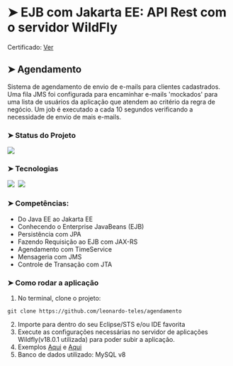 # ➤ EJB com Jakarta EE: API Rest com o servidor WildFly

Certificado: <a href="https://cursos.alura.com.br/certificate/da8b91f1-72ab-44c9-8c91-efc77e8743bf" rel="noopener" targer="_blank">Ver</a>

## ➤ Agendamento

Sistema de agendamento de envio de e-mails para clientes cadastrados. Uma fila JMS foi configurada para encaminhar e-mails 'mockados' para
uma lista de usuários da aplicação que atendem ao critério da regra de negócio. Um job é executado a cada 10 segundos verificando a necessidade
de envio de mais e-mails.   

### ➤ Status do Projeto

<img src="https://img.shields.io/badge/Finalizado-100%25-success"/>

### ➤ Tecnologias

<p align="left">
	<img src="https://img.shields.io/badge/EJB-3.0-brightgreen"/>&nbsp
	<img src="https://img.shields.io/badge/Jakarta-EE-orange"/>
</p>

### ➤ Competências:

- Do Java EE ao Jakarta EE
- Conhecendo o Enterprise JavaBeans (EJB)
- Persistência com JPA
- Fazendo Requisição ao EJB com JAX-RS
- Agendamento com TimeService
- Mensageria com JMS
- Controle de Transação com JTA

### ➤ Como rodar a aplicação

1. No terminal, clone o projeto:
    
```
git clone https://github.com/leonardo-teles/agendamento
```
2. Importe para dentro do seu Eclipse/STS e/ou IDE favorita
3. Execute as configurações necessárias no servidor de aplicações Wildfly(v18.0.1 utilizada) para poder subir a aplicação.
4. Exemplos <a href="https://medium.com/@hasnat.saeed/install-and-configure-mysql-jdbc-driver-on-jboss-wildfly-e751a3be60d3" rel="noopener" targer="_blank">Aqui</a> e <a href="http://www.mastertheboss.com/jboss-server/jboss-datasource/configuring-a-datasource-with-mysql-on-wildfly" rel="noopener" targer="_blank">Aqui</a> 
5. Banco de dados utilizado: MySQL v8
	

